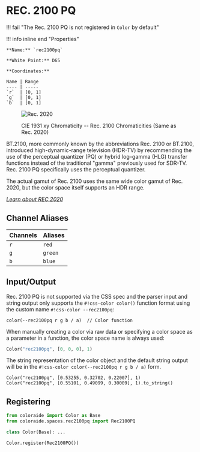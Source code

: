 # REC. 2100 PQ

!!! fail "The Rec. 2100 PQ is not registered in `Color` by default"

<div class="info-container" markdown>
!!! info inline end "Properties"

    **Name:** `rec2100pq`

    **White Point:** D65

    **Coordinates:**

    Name | Range
    ---- | -----
    `r`  | [0, 1]
    `g`  | [0, 1]
    `b`  | [0, 1]

<figure markdown>

![Rec. 2020](../images/rec2020.png)

<figcaption markdown>
CIE 1931 xy Chromaticity -- Rec. 2100 Chromaticities (Same as Rec. 2020)

</figcaption>
</figure>

BT.2100, more commonly known by the abbreviations Rec. 2100 or BT.2100, introduced high-dynamic-range television
(HDR-TV) by recommending the use of the perceptual quantizer (PQ) or hybrid log–gamma (HLG) transfer functions instead
of the traditional "gamma" previously used for SDR-TV. Rec. 2100 PQ specifically uses the perceptual quantizer.

The actual gamut of Rec. 2100 uses the same wide color gamut of Rec. 2020, but the color space itself supports an HDR
range.

_[Learn about REC.2020](https://en.wikipedia.org/wiki/Rec._2100)_

</div>

## Channel Aliases

Channels | Aliases
-------- | -------
`r`      | `red`
`g`      | `green`
`b`      | `blue`

## Input/Output

Rec. 2100 PQ is not supported via the CSS spec and the parser input and string output only supports the
`#!css-color color()` function format using the custom name `#!css-color --rec2100pq`:

```css-color
color(--rec2100pq r g b / a)  // Color function
```

When manually creating a color via raw data or specifying a color space as a parameter in a function, the color
space name is always used:

```py
Color("rec2100pq", [0, 0, 0], 1)
```

The string representation of the color object and the default string output will be in the
`#!css-color color(--rec2100pq r g b / a)` form.

```playground
Color("rec2100pq", [0.53255, 0.32702, 0.22007], 1)
Color("rec2100pq", [0.55101, 0.49099, 0.30009], 1).to_string()
```

## Registering

```py
from coloraide import Color as Base
from coloraide.spaces.rec2100pq import Rec2100PQ

class Color(Base): ...

Color.register(Rec2100PQ())
```
